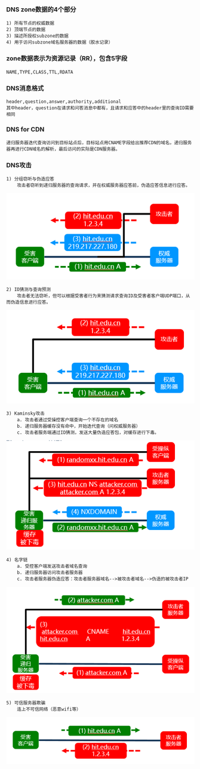 ### DNS zone数据的4个部分
	1) 所有节点的权威数据
	2) 顶端节点的数据
	3) 描述所授权subzone的数据
	4) 用于访问subzone域名服务器的数据（胶水记录）
	
### zone数据表示为资源记录（RR），包含5字段
	NAME,TYPE,CLASS,TTL,RDATA
	
### DNS消息格式
	header,question,answer,authority,additional
	其中header，question在请求和问答消息中都有，且请求和应答中的header里的查询ID需要相同
	
### DNS for CDN
	递归服务器迭代查询访问到目标站点后，目标站点用CNAME字段给出推荐CDN的域名，递归服务器再进行CDN域名的解析，最后访问的实际是CDN服务器。
	
### DNS攻击
	1) 分组窃听与伪造应答
		攻击者窃听到递归服务器的查询请求，并在权威服务器应答前，伪造应答信息进行应答。
![](https://github.com/cckuailong/Interview/blob/master/%E8%AE%A1%E7%BD%91%E5%9F%BA%E7%A1%80%E6%80%BB%E7%BB%93/img/1.png)

	2) ID猜测与查询预测
		攻击者无法窃听，但可以根据受害者行为来猜测请求查询ID及受害者客户端UDP端口，从而伪造信息进行应答。
![](https://github.com/cckuailong/Interview/blob/master/%E8%AE%A1%E7%BD%91%E5%9F%BA%E7%A1%80%E6%80%BB%E7%BB%93/img/2.png)

	3) Kaminsky攻击
		a. 攻击者通过受操控客户端查询一个不存在的域名
		b. 递归服务器缓存没有命中，开始迭代查询（问权威服务器）
		c. 攻击者服务端通过ID猜测，发送大量伪造应答包，对缓存进行下毒。
![](https://github.com/cckuailong/Interview/blob/master/%E8%AE%A1%E7%BD%91%E5%9F%BA%E7%A1%80%E6%80%BB%E7%BB%93/img/3.png)

	4) 名字链
		a. 受控客户端发送攻击者域名查询
		b. 递归服务器访问攻击者服务器
		c. 攻击者服务器伪造应答：攻击者服务器域名-->被攻击者域名-->伪造的被攻击者IP
![](https://github.com/cckuailong/Interview/blob/master/%E8%AE%A1%E7%BD%91%E5%9F%BA%E7%A1%80%E6%80%BB%E7%BB%93/img/4.png)

	5) 可信服务器欺骗
		连上不可信网络（恶意wifi等）
![](https://github.com/cckuailong/Interview/blob/master/%E8%AE%A1%E7%BD%91%E5%9F%BA%E7%A1%80%E6%80%BB%E7%BB%93/img/5.png)
